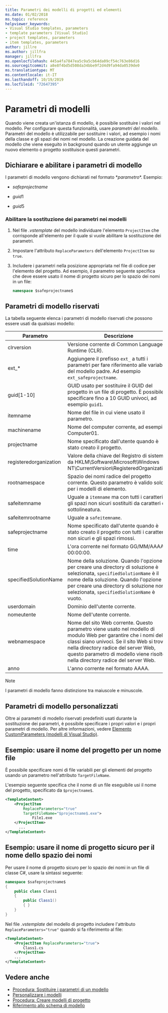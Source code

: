 ```yaml
---
title: Parametri dei modelli di progetti ed elementi
ms.date: 01/02/2018
ms.topic: reference
helpviewer_keywords:
- Visual Studio templates, parameters
- template parameters [Visual Studio]
- project templates, parameters
- item templates, parameters
author: jillre
ms.author: jillfra
manager: jillfra
ms.openlocfilehash: 445a4fa7847ea5c9a5cb64da09cf54c763e86d16
ms.sourcegitcommit: a8e8f4bd5d508da34bbe9f2d4d9fa94da0539de0
ms.translationtype: MT
ms.contentlocale: it-IT
ms.lasthandoff: 10/19/2019
ms.locfileid: "72647395"
---
```

# <a name="template-parameters"></a>Parametri di modelli

Quando viene creata un'istanza di modello, è possibile sostituire i valori nel modello. Per configurare questa funzionalità, usare *parametri del modello*. Parametri del modello è utilizzabile per sostituire i valori, ad esempio i nomi della classe e gli spazi dei nomi nel modello. La creazione guidata del modello che viene eseguito in background quando un utente aggiunge un nuovo elemento o progetto sostituisce questi parametri.

## <a name="declare-and-enable-template-parameters"></a>Dichiarare e abilitare i parametri di modello

I parametri di modello vengono dichiarati nel formato $*parametro*$. Esempio:

- $safeprojectname$

- $guid1$

- $guid5$

### <a name="enable-parameter-substitution-in-templates"></a>Abilitare la sostituzione dei parametri nei modelli

1. Nel file *.vstemplate* del modello individuare l'elemento `ProjectItem` che corrisponde all'elemento per il quale si vuole abilitare la sostituzione dei parametri.

1. Impostare l'attributo `ReplaceParameters` dell'elemento `ProjectItem` su `true`.

1. Includere i parametri nella posizione appropriata nel file di codice per l'elemento del progetto. Ad esempio, il parametro seguente specifica che deve essere usato il nome di progetto sicuro per lo spazio dei nomi in un file:

    ```csharp
    namespace $safeprojectname$
    ```

## <a name="reserved-template-parameters"></a>Parametri di modello riservati

La tabella seguente elenca i parametri di modello riservati che possono essere usati da qualsiasi modello:

|Parametro|Descrizione|
|---------------|-----------------|
|clrversion|Versione corrente di Common Language Runtime (CLR).|
|ext_*|Aggiungere il prefisso `ext_` a tutti i parametri per fare riferimento alle variabili del modello padre. Ad esempio `ext_safeprojectname`.|
|guid[1-10]|GUID usato per sostituire il GUID del progetto in un file di progetto. È possibile specificare fino a 10 GUID univoci, ad esempio `guid1`.|
|itemname|Nome del file in cui viene usato il parametro.|
|machinename|Nome del computer corrente, ad esempio Computer01.|
|projectname|Nome specificato dall'utente quando è stato creato il progetto.|
|registeredorganization|Valore della chiave del Registro di sistema da HKLM\Software\Microsoft\Windows NT\CurrentVersion\RegisteredOrganization.|
|rootnamespace|Spazio dei nomi radice del progetto corrente. Questo parametro è valido solo per i modelli di elemento.|
|safeitemname|Uguale a `itemname` ma con tutti i caratteri e gli spazi non sicuri sostituiti da caratteri di sottolineatura.|
|safeitemrootname|Uguale a `safeitemname`.|
|safeprojectname|Nome specificato dall'utente quando è stato creato il progetto con tutti i caratteri non sicuri e gli spazi rimossi.|
|time|L'ora corrente nel formato GG/MM/AAAA 00:00:00.|
|specifiedSolutionName|Nome della soluzione. Quando l'opzione per creare una directory di soluzione è selezionata, `specifiedSolutionName` è il nome della soluzione. Quando l'opzione per creare una directory di soluzione non è selezionata, `specifiedSolutionName` è vuoto.|
|userdomain|Dominio dell'utente corrente.|
|nomeutente|Nome dell'utente corrente.|
|webnamespace|Nome del sito Web corrente. Questo parametro viene usato nel modello di modulo Web per garantire che i nomi delle classi siano univoci. Se il sito Web si trova nella directory radice del server Web, questo parametro di modello viene risolto nella directory radice del server Web.|
|anno|L'anno corrente nel formato AAAA.|

> [!NOTE]
> I parametri di modello fanno distinzione tra maiuscole e minuscole.

## <a name="custom-template-parameters"></a>Parametri di modello personalizzati

Oltre ai parametri di modello riservati predefiniti usati durante la sostituzione dei parametri, è possibile specificare i propri valori e i propri parametri di modello. Per altre informazioni, vedere [Elemento CustomParameters (modelli di Visual Studio)](../extensibility/customparameters-element-visual-studio-templates.md).

## <a name="example-use-the-project-name-for-a-file-name"></a>Esempio: usare il nome del progetto per un nome file

È possibile specificare nomi di file variabili per gli elementi del progetto usando un parametro nell'attributo `TargetFileName`.

L'esempio seguente specifica che il nome di un file eseguibile usi il nome del progetto, specificato da `$projectname$`.

```xml
<TemplateContent>
    <ProjectItem
        ReplaceParameters="true"
        TargetFileName="$projectname$.exe">
            File1.exe
    </ProjectItem>
      ...
</TemplateContent>
```

## <a name="example-use-the-safe-project-name-for-the-namespace-name"></a>Esempio: usare il nome di progetto sicuro per il nome dello spazio dei nomi

Per usare il nome di progetto sicuro per lo spazio dei nomi in un file di classe C#, usare la sintassi seguente:

```csharp
namespace $safeprojectname$
{
    public class Class1
    {
        public Class1()
        { }
    }
}
```

Nel file *.vstemplate* del modello di progetto includere l'attributo `ReplaceParameters="true"` quando si fa riferimento al file:

```xml
<TemplateContent>
    <ProjectItem ReplaceParameters="true">
        Class1.cs
    </ProjectItem>
    ...
</TemplateContent>
```

## <a name="see-also"></a>Vedere anche

- [Procedura: Sostituire i parametri di un modello](how-to-substitute-parameters-in-a-template.md)
- [Personalizzare i modelli](../ide/customizing-project-and-item-templates.md)
- [Procedura: Creare modelli di progetto](../ide/how-to-create-project-templates.md)
- [Riferimento allo schema di modello](../extensibility/visual-studio-template-schema-reference.md)
